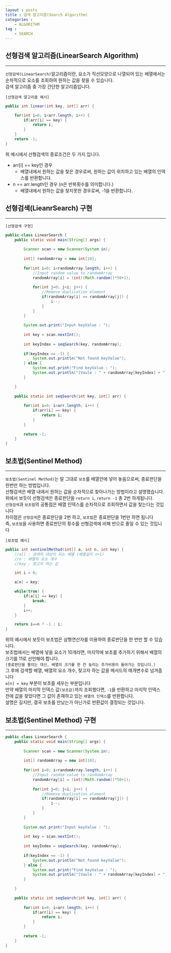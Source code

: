 ```yaml
---
layout : posts
title : 검색 알고리즘(Search Algorithm)
categories :
	- ALGORITHM
tag : 
	- SEARCH
---
```


## __선형검색 알고리즘(LinearSearch Algorithm)__
---
`선형검색(LinearSearch)`알고리즘이란, 요소가 직선모양으로 나열되어 있는 배열에서는 순차적으로 요소를 조회하여 원하는 값을 찾을 수 있습니다.<br>
검색 알고리즘 중 가장 간단한 알고리즘입니다.<br>

`[선형검색 알고리즘 예시]`
```java
public int linear(int key, int[] arr) {

    for(int i=0; i<arr.length; i++) {
        if(arr[i] == key) {
            return i;
        }
    }
    return -1;
}
```
위 예시에서 선형검색의 종료조건은 두 가지 입니다.

- arr[i] == key인 경우
    - 배열내에서 원하는 값을 찾은 경우로써, 원하는 값이 위치하고 있는 배열의 인덱스를 반환합니다.
- n == arr.length인 경우 (n은 반복횟수를 의미합니다.)
    - 배열내에서 원하는 값을 찾지못한 경우로써, -1을 반환합니다.

## __선형검색(LieanrSearch) 구현__
---
`[선형검색 구현]`
```java
public class LinearSearch {
	public static void main(String[] args) {
		
		Scanner scan = new Scanner(System.in);
		
		int[] randomArray = new int[10];
		
		for(int i=0; i<randomArray.length; i++) {
			//Input random value to randomArray
			randomArray[i] = (int)(Math.random()*50+1);
			
			for(int j=0; j<i; j++) {
				//Remove duplication element
				if(randomArray[i] == randomArray[j]) {
					i--;
				}
			}
		}
		
		System.out.print("Input keyValue : ");
		
		int key = scan.nextInt();
		
		int keyIndex = seqSearch(key, randomArray); 
		
		if(keyIndex == -1) {
			System.out.println("Not found keyValue");
		} else {
			System.out.print("Find keyValue : ");
			System.out.println("[Vaule : " + randomArray[keyIndex] + "] [Index : " + "Array[" + keyIndex + "]]");
		}

	}
	
	public static int seqSearch(int key, int[] arr) {
		
		for(int i=0; i<arr.length; i++) {
			if(arr[i] == key) {
				return i;
			}
		}
				
		return -1;
	}
}
```


## __보초법(Sentinel Method)__
---
`보초법(Sentinel Method)`는 말 그대로 `보초`를 배열안에 넣어 놓음으로써, 종료판단을 한번만 하는 방법입니다.<br>
선형검색은 배열 내에서 원하는 값을 순차적으로 찾아나가는 방법이라고 설명했습니다.<br>
위에서 보듯이 선형검색은 종료판단을 `return i`, `return -1` 총 2번 하게됩니다.<br>
`선형검색`과 `보초법`의 공통점은 배열 인덱스를 순차적으로 조회하면서 값을 찾는다는 것입니다<br>
차이점은 `선형검색`은 종료판단을 2번 하고, `보초법`은 종료판단을 1번만 하면 됩니다<br>
즉, `보초법`을 사용하면 종료판단의 횟수를 선형검색에 비해 반으로 줄일 수 있는 것입니다<br>

`[보초법 예시]`
```java
public int sentinelMethod(int[] a, int n, int key) {
    //a[] : 검색의 대상이 되는 배열 (배열길이 n+1)
    //n : 배열의 요소 개수
    //key : 찾고자 하는 값

    int i = 0;

    a[n] = key;

    while(true) {
        if(a[i] == key) {
            break;
        }
        i++;
    }

    return i==n ? -1 : i;
}
```
위의 예시에서 보듯이 보초법은 삼형연산자를 이용하여 종료판단을 한 번만 할 수 있습니다.<br>
보초법에서는 배열에 넣을 요소가 10개라면, 마지막에 보초를 추가하기 위해서 배열의 크기를 11로 선언해야 합니다.<br>
`(종료판단을 줄이는 대신, 배열의 크기를 한 칸 늘리는 추가비용이 들어가는 것입니다.)`<br>
그 후에 검색할 배열, 배열의 요소 개수, 찾고자 하는 값을 메서드의 매개변수로 넘겨줍니다<br>
`a[n] = key` 부분이 보초를 세우는 부분입니다<br>
만약 배열의 마지막 인덱스 값`(보초값)`까지 조회했다면, `-1`을 반환하고 마지막 인덱스 전에 값을 찾았다면 그 값이 존재하고 있는 `배열의 인덱스`를 반환합니다.<br>
설명은 길지만, 결국 보초를 만났는가 아닌가로 반환값이 결정되는 것입니다.<br>


## __보초법(Sentinel Method) 구현__
---
```java
public class LinearSearch {
	public static void main(String[] args) {
		
		Scanner scan = new Scanner(System.in);
		
		int[] randomArray = new int[10];
		
		for(int i=0; i<randomArray.length; i++) {
			//Input random value to randomArray
			randomArray[i] = (int)(Math.random()*50+1);
			
			for(int j=0; j<i; j++) {
				//Remove duplication element
				if(randomArray[i] == randomArray[j]) {
					i--;
				}
			}
		}
		
		System.out.print("Input keyValue : ");
		
		int key = scan.nextInt();
		
		int keyIndex = seqSearch(key, randomArray); 
		
		if(keyIndex == -1) {
			System.out.println("Not found keyValue");
		} else {
			System.out.print("Find keyValue : ");
			System.out.println("[Vaule : " + randomArray[keyIndex] + "] [Index : " + "Array[" + keyIndex + "]]");
		}

	}
	
	public static int seqSearch(int key, int[] arr) {
		
		for(int i=0; i<arr.length; i++) {
			if(arr[i] == key) {
				return i;
			}
		}
				
		return -1;
	}
}
```